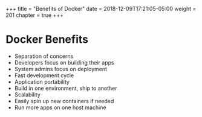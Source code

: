 +++
title = "Benefits of Docker"
date = 2018-12-09T17:21:05-05:00
weight = 201
chapter = true
+++

# Docker Benefits

* Separation of concerns
* Developers focus on building their apps 
* System admins focus on deployment
* Fast development cycle
* Application portability
* Build in one environment, ship to another
* Scalability
* Easily spin up new containers if needed
* Run more apps on one host machine
